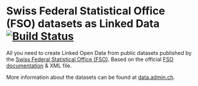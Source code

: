 #  Swiss Federal Statistical Office (FSO) datasets as Linked Data [![Build Status](https://travis-ci.org/zazuko/fso-lod.svg)](https://travis-ci.org/zazuko/fso-lod)

All you need to create Linked Open Data from public datasets published by the [Swiss Federal Statistical Office (FSO)](http://www.bfs.admin.ch/). Based on the official [FSO documentation](https://www.bfs.admin.ch/bfs/de/home/grundlagen/amtl-gemeindeverzeichnis/historisiertes-gemeindeverzeichnis.assetdetail.343643.html) & XML file.

More information about the datasets can be found at [data.admin.ch](http://data.admin.ch).
